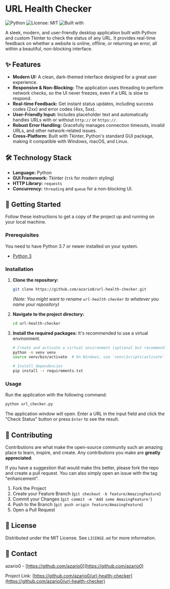 # URL Health Checker

![Python](https://img.shields.io/badge/Python-3.7%2B-blue.svg)
![License: MIT](https://img.shields.io/badge/License-MIT-yellow.svg)
![Built with](https://img.shields.io/badge/Built%20with-Tkinter-orange)

A sleek, modern, and user-friendly desktop application built with Python and custom Tkinter to check the status of any URL. It provides real-time feedback on whether a website is online, offline, or returning an error, all within a beautiful, non-blocking interface.

## ✨ Features

*   **Modern UI:** A clean, dark-themed interface designed for a great user experience.
*   **Responsive & Non-Blocking:** The application uses threading to perform network checks, so the UI never freezes, even if a URL is slow to respond.
*   **Real-time Feedback:** Get instant status updates, including success codes (2xx) and error codes (4xx, 5xx).
*   **User-Friendly Input:** Includes placeholder text and automatically handles URLs with or without `http://` or `https://`.
*   **Robust Error Handling:** Gracefully manages connection timeouts, invalid URLs, and other network-related issues.
*   **Cross-Platform:** Built with Tkinter, Python's standard GUI package, making it compatible with Windows, macOS, and Linux.

## 🛠️ Technology Stack

*   **Language:** Python
*   **GUI Framework:** Tkinter (`ttk` for modern styling)
*   **HTTP Library:** `requests`
*   **Concurrency:** `threading` and `queue` for a non-blocking UI.

## 🚀 Getting Started

Follow these instructions to get a copy of the project up and running on your local machine.

### Prerequisites

You need to have Python 3.7 or newer installed on your system.
*   [Python 3](https://www.python.org/downloads/)

### Installation

1.  **Clone the repository:**
    ```sh
    git clone https://github.com/azario0/url-health-checker.git
    ```
    *(Note: You might want to rename `url-health-checker` to whatever you name your repository)*

2.  **Navigate to the project directory:**
    ```sh
    cd url-health-checker
    ```

3.  **Install the required packages:**
    It's recommended to use a virtual environment.
    ```sh
    # Create and activate a virtual environment (optional but recommended)
    python -m venv venv
    source venv/bin/activate  # On Windows, use `venv\Scripts\activate`

    # Install dependencies
    pip install -r requirements.txt
    ```

### Usage

Run the application with the following command:
```sh
python url_checker.py
```
The application window will open. Enter a URL in the input field and click the "Check Status" button or press `Enter` to see the result.

## 🤝 Contributing

Contributions are what make the open-source community such an amazing place to learn, inspire, and create. Any contributions you make are **greatly appreciated**.

If you have a suggestion that would make this better, please fork the repo and create a pull request. You can also simply open an issue with the tag "enhancement".

1.  Fork the Project
2.  Create your Feature Branch (`git checkout -b feature/AmazingFeature`)
3.  Commit your Changes (`git commit -m 'Add some AmazingFeature'`)
4.  Push to the Branch (`git push origin feature/AmazingFeature`)
5.  Open a Pull Request

## 📄 License

Distributed under the MIT License. See `LICENSE.md` for more information.

## 📧 Contact

azario0 - [https://github.com/azario0](https://github.com/azario0)

Project Link: [https://github.com/azario0/url-health-checker](https://github.com/azario0/url-health-checker)
